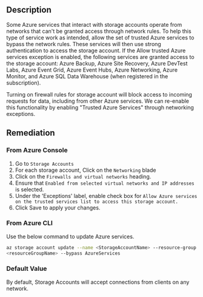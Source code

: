 ## Description

Some Azure services that interact with storage accounts operate from networks that can't be granted access through network rules. To help this type of service work as intended, allow the set of trusted Azure services to bypass the network rules. These services will then use strong authentication to access the storage account. If the Allow trusted Azure services exception is enabled, the following services are granted access to the storage account: Azure Backup, Azure Site Recovery, Azure DevTest Labs, Azure Event Grid, Azure Event Hubs, Azure Networking, Azure Monitor, and Azure SQL Data Warehouse (when registered in the subscription).

Turning on firewall rules for storage account will block access to incoming requests for data, including from other Azure services. We can re-enable this functionality by enabling "Trusted Azure Services" through networking exceptions.

## Remediation

### From Azure Console

1. Go to `Storage Accounts`
2. For each storage account, Click on the `Networking` blade
3. Click on the `Firewalls and virtual networks` heading.
4. Ensure that `Enabled from selected virtual networks and IP addresses` is selected.
5. Under the 'Exceptions' label, enable check box for `Allow Azure services on the trusted services list to access this storage account.`
6. Click Save to apply your changes.

### From Azure CLI

Use the below command to update Azure services.

```bash
az storage account update --name <StorageAccountName> --resource-group
<resourceGroupName> --bypass AzureServices
```

### Default Value

By default, Storage Accounts will accept connections from clients on any network.